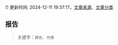 :alarm_clock: 更新时间: 2024-12-11 19:37:17。[文章来源](/README.md)、[文章分类](/TAGS.md)

## 报告


> 关键字：`报告`、`月报`



